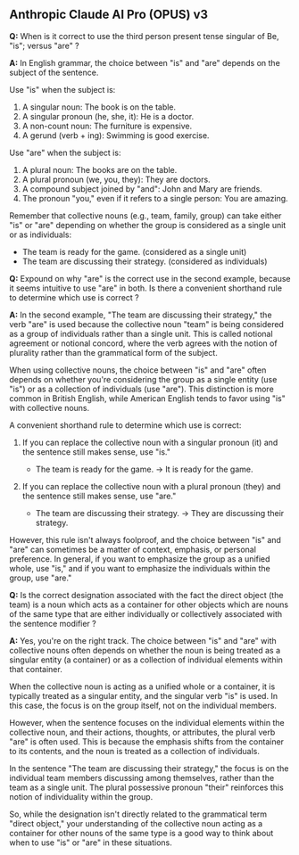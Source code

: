 ## Anthropic Claude AI Pro (OPUS) v3

**Q:** When is it correct to use the third person present tense singular of Be, "is"; versus "are" ?

**A:** In English grammar, the choice between "is" and "are" depends on the subject of the sentence. 

Use "is" when the subject is:
1. A singular noun: The book is on the table.
2. A singular pronoun (he, she, it): He is a doctor.
3. A non-count noun: The furniture is expensive.
4. A gerund (verb + ing): Swimming is good exercise.

Use "are" when the subject is:
1. A plural noun: The books are on the table.
2. A plural pronoun (we, you, they): They are doctors.
3. A compound subject joined by "and": John and Mary are friends.
4. The pronoun "you," even if it refers to a single person: You are amazing.

Remember that collective nouns (e.g., team, family, group) can take either "is" or "are" depending on whether the group is considered as a single unit or as individuals:

- The team is ready for the game. (considered as a single unit)
- The team are discussing their strategy. (considered as individuals)

**Q:** Expound on why "are" is the correct use in the second example, because it seems intuitive to use "are" in both. Is there a convenient shorthand rule to determine which use is correct ?

**A:** In the second example, "The team are discussing their strategy," the verb "are" is used because the collective noun "team" is being considered as a group of individuals rather than a single unit. This is called notional agreement or notional concord, where the verb agrees with the notion of plurality rather than the grammatical form of the subject.

When using collective nouns, the choice between "is" and "are" often depends on whether you're considering the group as a single entity (use "is") or as a collection of individuals (use "are"). This distinction is more common in British English, while American English tends to favor using "is" with collective nouns.

A convenient shorthand rule to determine which use is correct:

1. If you can replace the collective noun with a singular pronoun (it) and the sentence still makes sense, use "is."
   - The team is ready for the game. → It is ready for the game.

2. If you can replace the collective noun with a plural pronoun (they) and the sentence still makes sense, use "are."
   - The team are discussing their strategy. → They are discussing their strategy.

However, this rule isn't always foolproof, and the choice between "is" and "are" can sometimes be a matter of context, emphasis, or personal preference. In general, if you want to emphasize the group as a unified whole, use "is," and if you want to emphasize the individuals within the group, use "are."

**Q:** Is the correct designation associated with the fact the direct object (the team) is a noun which acts as a container for other objects which are nouns of the same type that are either individually or collectively associated with the sentence modifier ?

**A:** Yes, you're on the right track. The choice between "is" and "are" with collective nouns often depends on whether the noun is being treated as a singular entity (a container) or as a collection of individual elements within that container.

When the collective noun is acting as a unified whole or a container, it is typically treated as a singular entity, and the singular verb "is" is used. In this case, the focus is on the group itself, not on the individual members.

However, when the sentence focuses on the individual elements within the collective noun, and their actions, thoughts, or attributes, the plural verb "are" is often used. This is because the emphasis shifts from the container to its contents, and the noun is treated as a collection of individuals.

In the sentence "The team are discussing their strategy," the focus is on the individual team members discussing among themselves, rather than the team as a single unit. The plural possessive pronoun "their" reinforces this notion of individuality within the group.

So, while the designation isn't directly related to the grammatical term "direct object," your understanding of the collective noun acting as a container for other nouns of the same type is a good way to think about when to use "is" or "are" in these situations.
